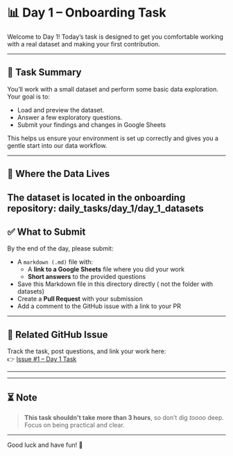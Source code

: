 # 📊 Day 1 – Onboarding Task

Welcome to Day 1! Today’s task is designed to get you comfortable working with a real dataset and making your first contribution.

---

## 🧠 Task Summary

You’ll work with a small dataset and perform some basic data exploration. Your goal is to:

- Load and preview the dataset.
- Answer a few exploratory questions.
- Submit your findings and changes in Google Sheets 

This helps us ensure your environment is set up correctly and gives you a gentle start into our data workflow.

---

## 📂 Where the Data Lives

The dataset is located in the onboarding repository: daily_tasks/day_1/day_1_datasets
---
## ✅ What to Submit

By the end of the day, please submit:

- A `markdown (.md)` file with:
  - A **link to a Google Sheets** file where you did your work
  - **Short answers** to the provided questions
- Save this Markdown file in this directory directly ( not the folder with datasets) 
- Create a **Pull Request** with your submission
- Add a comment to the GitHub issue with a link to your PR
---

## 🔗 Related GitHub Issue

Track the task, post questions, and link your work here:  
👉 [Issue #1 – Day 1 Task](https://github.com/webeet-io/_onboarding_data/issues/1)

---
---

## ⏳ Note

> **This task shouldn't take more than 3 hours**, so don’t dig *toooo* deep. Focus on being practical and clear.

---
Good luck and have fun! 🚀
